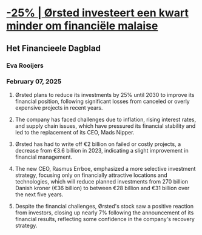 # [-25% | Ørsted investeert een kwart minder om financiële malaise](https://advance.lexis.com/api/document?collection=news&id=urn:contentItem:6F4X-KVB3-RWDT-20ST-00000-00&context=1519360)
## Het Financieele Dagblad
### Eva Rooijers
### February 07, 2025

1. Ørsted plans to reduce its investments by 25% until 2030 to improve its financial position, following significant losses from canceled or overly expensive projects in recent years.

2. The company has faced challenges due to inflation, rising interest rates, and supply chain issues, which have pressured its financial stability and led to the replacement of its CEO, Mads Nipper.

3. Ørsted has had to write off €2 billion on failed or costly projects, a decrease from €3.6 billion in 2023, indicating a slight improvement in financial management.

4. The new CEO, Rasmus Errboe, emphasized a more selective investment strategy, focusing only on financially attractive locations and technologies, which will reduce planned investments from 270 billion Danish kroner (€36 billion) to between €28 billion and €31 billion over the next five years. 

5. Despite the financial challenges, Ørsted's stock saw a positive reaction from investors, closing up nearly 7% following the announcement of its financial results, reflecting some confidence in the company's recovery strategy.